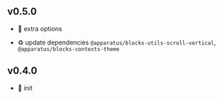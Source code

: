 ## v0.5.0

* 🌱 extra options

* ♻️ update dependencies `@apparatus/blocks-utils-scroll-vertical`, `@apparatus/blocks-contexts-theme`

## v0.4.0

* 🐣 init
